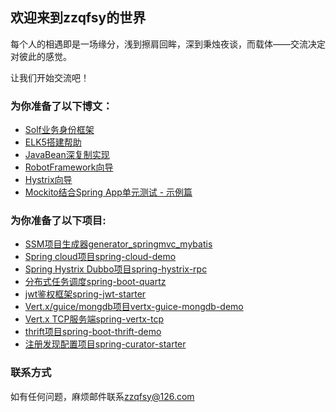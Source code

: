 ## 欢迎来到zzqfsy的世界
每个人的相遇即是一场缘分，浅到擦肩回眸，深到秉烛夜谈，而载体——交流决定对彼此的感觉。

让我们开始交流吧！

### 为你准备了以下博文：
* [Solf业务身份框架](https://github.com/zzqfsy/solf/wiki)
* [ELK5搭建帮助](https://zzqfsy.github.io/2017/07/13/elk5-helper)
* [JavaBean深复制实现](https://zzqfsy.github.io/2018/05/18/beans-deep-copy-properties)
* [RobotFramework向导](https://zzqfsy.gitbook.io/robot-framework-tutorial)
* [Hystrix向导](https://zzqfsy.gitbook.io/hystrix-tutorial)
* [Mockito结合Spring App单元测试 - 示例篇](https://zzqfsy.github.io/2019/01/06/mockito-in-spring-example)

### 为你准备了以下项目:
* [SSM项目生成器generator_springmvc_mybatis](https://github.com/zzqfsy/generator_springmvc_mybatis)
* [Spring cloud项目spring-cloud-demo](https://github.com/zzqfsy/spring-cloud-demo)
* [Spring Hystrix Dubbo项目spring-hystrix-rpc](https://github.com/zzqfsy/spring-hystrix-rpc)
* [分布式任务调度spring-boot-quartz](https://github.com/zzqfsy/spring-boot-quartz)
* [jwt鉴权框架spring-jwt-starter](https://github.com/zzqfsy/spring-jwt-starter)
* [Vert.x/guice/mongdb项目vertx-guice-mongdb-demo](https://github.com/zzqfsy/vertx-guice-mongdb-demo)
* [Vert.x TCP服务端spring-vertx-tcp](https://github.com/zzqfsy/spring-vertx-tcp)
* [thrift项目spring-boot-thrift-demo](https://github.com/zzqfsy/spring-boot-thrift-demo)
* [注册发现配置项目spring-curator-starter](https://github.com/zzqfsy/spring-curator-starter)


### 联系方式
如有任何问题，麻烦邮件联系<zzqfsy@126.com>
